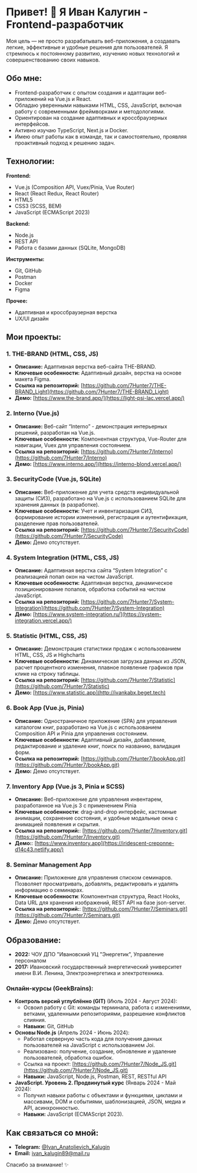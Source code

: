 # Привет! 👋 Я Иван Калугин - Frontend-разработчик

Моя цель — не просто разрабатывать веб-приложения, а создавать легкие, эффективные и удобные решения для пользователей.
Я стремлюсь к постоянному развитию, изучению новых технологий и совершенствованию своих навыков.

## Обо мне:

*   Frontend-разработчик с опытом создания и адаптации веб-приложений на Vue.js и React.
*   Обладаю уверенными навыками HTML, CSS, JavaScript, включая работу с современными фреймворками и методологиями.
*   Ориентирован на создание адаптивных и кроссбраузерных интерфейсов.
*   Активно изучаю TypeScript, Next.js и Docker.
*   Имею опыт работы как в команде, так и самостоятельно, проявляя проактивный подход к решению задач.

## Технологии:

**Frontend:**
*   Vue.js (Composition API, Vuex/Pinia, Vue Router)
*   React (React Redux, React Router)
*   HTML5
*   CSS3 (SCSS, BEM)
*   JavaScript (ECMAScript 2023)

**Backend:**
*   Node.js
*   REST API
*   Работа с базами данных (SQLite, MongoDB)

**Инструменты:**
*   Git, GitHub
*   Postman
*   Docker
*   Figma

**Прочее:**
*   Адаптивная и кроссбраузерная верстка
*   UX/UI дизайн

## Мои проекты:

### 1. THE-BRAND (HTML, CSS, JS)
*   **Описание:**  Адаптивная верстка веб-сайта THE-BRAND.
*   **Ключевые особенности:** Адаптивный дизайн, верстка на основе макета Figma.
*   **Ссылка на репозиторий:** [https://github.com/7Hunter7/THE-BRAND_Light](https://github.com/7Hunter7/THE-BRAND_Light)
*   **Демо:** [https://www.the-brand.app/](https://light-psi-lac.vercel.app/)

### 2. Interno (Vue.js)
*   **Описание:** Веб-сайт “Interno” - демонстрация интерьерных решений, разработан на Vue.js.
*   **Ключевые особенности:** Компонентная структура, Vue-Router для навигации, Vuex для управления состоянием.
*   **Ссылка на репозиторий:** [https://github.com/7Hunter7/Interno](https://github.com/7Hunter7/Interno)
*   **Демо:** [https://www.interno.app/](https://interno-blond.vercel.app/)

### 3.  SecurityCode (Vue.js, SQLite)
*   **Описание:** Веб-приложение для учета средств индивидуальной защиты (СИЗ), разработано на Vue.js с использованием SQLite для хранения данных (в разработке).
*   **Ключевые особенности:**  Учет и инвентаризация СИЗ, формирование истории изменений, регистрация и аутентификация, разделение прав пользователей.
*   **Ссылка на репозиторий:** [https://github.com/7Hunter7/SecurityCode](https://github.com/7Hunter7/SecurityCode)
*   **Демо:** Демо отсутствует.

### 4. System Integration (HTML, CSS, JS)
*   **Описание:** Адаптивная верстка сайта “System Integration” с реализацией попап окон на чистом JavaScript.
*   **Ключевые особенности:** Адаптивная верстка, динамическое позиционирование попапов, обработка событий на чистом JavaScript.
*   **Ссылка на репозиторий:** [https://github.com/7Hunter7/System-Integration](https://github.com/7Hunter7/System-Integration)
*   **Демо:** [https://www.system-integration.ru/](https://system-integration.vercel.app/)

### 5. Statistic (HTML, CSS, JS)
*   **Описание:** Демонстрация статистики продаж с использованием HTML, CSS, JS и Highcharts
*   **Ключевые особенности:** Динамическая загрузка данных из JSON, расчет процентного изменения, плавное появление графиков при клике на строку таблицы.
*   **Ссылка на репозиторий:** [https://github.com/7Hunter7/Statistic](https://github.com/7Hunter7/Statistic)
*   **Демо:** [https://www.statistic.app](http://ivankabx.beget.tech)

### 6. Book App (Vue.js, Pinia)
*   **Описание:** Одностраничное приложение (SPA) для управления каталогом книг, разработано на Vue.js с использованием Composition API и Pinia для управления состоянием.
*   **Ключевые особенности:** Адаптивный дизайн, добавление, редактирование и удаление книг, поиск по названию, валидация форм.
*   **Ссылка на репозиторий:**  [https://github.com/7Hunter7/bookApp.git](https://github.com/7Hunter7/bookApp.git)
*   **Демо:** Демо отсутствует.

### 7. Inventory App (Vue.js 3, Pinia и SCSS)
*   **Описание:** Веб-приложение для управления инвентарем, разработанное на Vue.js 3 с применением Pinia
*   **Ключевые особенности**: drag-and-drop интерфейс, кастомные анимации, сохранение состояния, и удобные модальные окна c анимацией появления и скрытия.
*   **Ссылка на репозиторий:**: [https://github.com/7Hunter7/Inventory.git](https://github.com/7Hunter7/Inventory.git)
*   **Демо:**: [https://www.inventory.app](https://iridescent-creponne-d14c43.netlify.app/)

### 8. Seminar Management App
*   **Описание:** Приложение для управления списком семинаров. Позволяет просматривать, добавлять, редактировать и удалять информацию о семинарах.
*   **Ключевые особенности**: Компонентная структура, React Hooks, Data URL для хранения изображений, REST API на базе json-server.
*   **Ссылка на репозиторий:**: [https://github.com/7Hunter7/Seminars.git](https://github.com/7Hunter7/Seminars.git)
*   **Демо:** Демо отсутствует.

## Образование:

*   **2022:** ЧОУ ДПО "Ивановский УЦ "Энергетик", Управление персоналом
*   **2017:** Ивановский государственный энергетический университет имени В.И. Ленина, Электроэнергетика и электротехника.

### Онлайн-курсы (GeekBrains):

*   **Контроль версий углублённо (GIT)** (Июль 2024 - Август 2024):
    *   Освоил работу с Git: команды терминала, работа с изменениями, ветками, удаленными репозиториями, разрешение конфликтов слияния.
    *   **Навыки:** Git, GitHub
*    **Основы Node.js** (Апрель 2024 - Июнь 2024):
      *    Работал серверную часть кода для получения данных пользователей на JavaScript с использованием Joi.
      *    Реализовано: получение, создание, обновление и удаление пользователей, обработка ошибок.
      *    Ссылка на проект: [https://github.com/7Hunter7/Node_JS.git](https://github.com/7Hunter7/Node_JS.git)
      *    **Навыки:** JavaScript, Node.js, Postman, REST, RESTful API
*   **JavaScript. Уровень 2. Продвинутый курс** (Январь 2024 - Май 2024):
    *    Получил навыки работы с объектами и функциями, циклами и массивами, DOM и событиями, шаблонизацией, JSON, медиа и API, асинхронностью.
    *   **Навыки:** JavaScript (ECMAScript 2023).

## Как связаться со мной:

*   **Telegram:** [@Ivan\_Anatolievich\_Kalugin](https://t.me/Ivan_Anatolievich_Kalugin)
*   **Email:** [ivan\_kalugin89@mail.ru](mailto:ivan_kalugin89@mail.ru)

Спасибо за внимание! ✨
